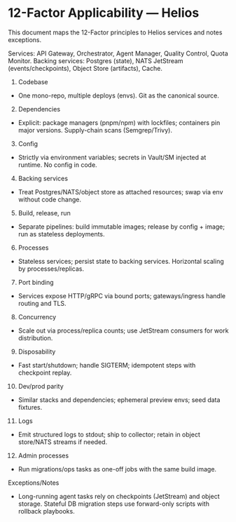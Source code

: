 # 12-Factor Applicability — Helios

This document maps the 12-Factor principles to Helios services and notes exceptions.

Services: API Gateway, Orchestrator, Agent Manager, Quality Control, Quota Monitor.
Backing services: Postgres (state), NATS JetStream (events/checkpoints), Object Store (artifacts), Cache.

1. Codebase

- One mono-repo, multiple deploys (envs). Git as the canonical source.

2. Dependencies

- Explicit: package managers (pnpm/npm) with lockfiles; containers pin major versions. Supply-chain scans (Semgrep/Trivy).

3. Config

- Strictly via environment variables; secrets in Vault/SM injected at runtime. No config in code.

4. Backing services

- Treat Postgres/NATS/object store as attached resources; swap via env without code change.

5. Build, release, run

- Separate pipelines: build immutable images; release by config + image; run as stateless deployments.

6. Processes

- Stateless services; persist state to backing services. Horizontal scaling by processes/replicas.

7. Port binding

- Services expose HTTP/gRPC via bound ports; gateways/ingress handle routing and TLS.

8. Concurrency

- Scale out via process/replica counts; use JetStream consumers for work distribution.

9. Disposability

- Fast start/shutdown; handle SIGTERM; idempotent steps with checkpoint replay.

10. Dev/prod parity

- Similar stacks and dependencies; ephemeral preview envs; seed data fixtures.

11. Logs

- Emit structured logs to stdout; ship to collector; retain in object store/NATS streams if needed.

12. Admin processes

- Run migrations/ops tasks as one-off jobs with the same build image.

Exceptions/Notes

- Long-running agent tasks rely on checkpoints (JetStream) and object storage. Stateful DB migration steps use forward-only scripts with rollback playbooks.
